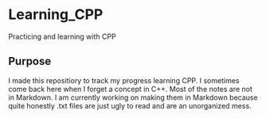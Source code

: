 # Learning_CPP
Practicing and learning with CPP
## Purpose
I made this repositiory to track my progress learning CPP. I sometimes come back here when I forget a concept in C++. Most of the notes are not in Markdown. I am currently working on making them in Markdown because quite honestly .txt files are just ugly to read and are an unorganized mess.
